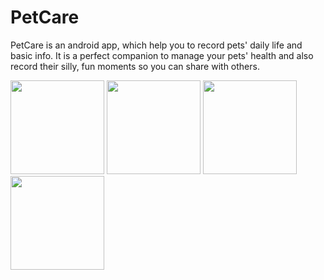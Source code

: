 # PetCare
PetCare is an android app, which help you to record pets' daily life and basic info. It is a perfect companion to manage your pets' health and also record their
silly, fun moments so you can share with others. 

<img src="https://cloud.githubusercontent.com/assets/17662816/21747911/f42204f0-d53b-11e6-8c03-d63497d9bace.jpg" width="150">    <img src="https://cloud.githubusercontent.com/assets/17662816/21747912/f42f7d88-d53b-11e6-8151-4d2c5e14dd7c.jpg" width="150">
<img src="https://cloud.githubusercontent.com/assets/17662816/21747913/f42fe11a-d53b-11e6-98e7-29ec81ce6149.jpg" width="150">
<img src="https://cloud.githubusercontent.com/assets/17662816/21747914/f4314f00-d53b-11e6-81a1-216f9d81672c.jpg" width="150">
